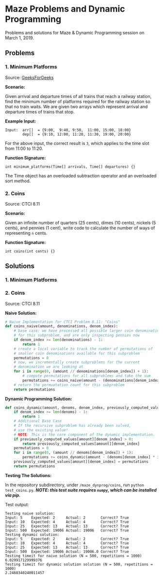 # Maze Problems and Dynamic Programming

Problems and solutions for Maze & Dynamic Programming session on March 1, 2019.

## Problems

### 1. Minimum Platforms

Source: [GeeksForGeeks](https://www.geeksforgeeks.org/minimum-number-platforms-required-railwaybus-station/)

**Scenario:** 

Given arrival and departure times of all trains that reach a railway station, find the minimum number of platforms required for the railway station so that no train waits. We are given two arrays which represent arrival and departure times of trains that stop.

**Example Input:**

```
Input:  arr[]  = {9:00,  9:40, 9:50,  11:00, 15:00, 18:00}
        dep[]  = {9:10, 12:00, 11:20, 11:30, 19:00, 20:00}
```

For the above input, the correct result is `3`, which applies to the time slot from 11:00 to 11:20.

**Function Signature:**

```
int minimum_platforms(Time[] arrivals, Time[] departures) {}
```

The Time object has an overloaded subtraction operator and an overloaded sort method.

### 2. Coins

Source: CTCI 8.11

**Scenario:**

Given an infinite number of quarters (25 cents), dimes (10 cents), nickels (5 cents), and pennies (1 cent), write code to calculate the number of ways of representing `n` cents.

**Function Signature:**

```
int coins(int cents) {}
```

## Solutions

### 1. Minimum Platforms



### 2. Coins

Source: CTCI 8.11

**Naive Solution:**

```python
# Naive Implementation for CTCI Problem 8.11: "Coins"
def coins_naive(amount, denominations, denom_index):
    # base case: we have processed all possible larger coin denominations 
    # for this subproblem, and are only inspecting pennies now
    if denom_index >= len(denominations) - 1:
        return 1
    # create a local variable to track the number of permutations of 
    # smaller coin denominations available for this subproblem
    permutations = 0
    # now, we incrementally create subproblems for the current 
    # denomination we are looking at
    for i in range(0, (amount // denominations[denom_index]) + 1):
        # compute permutations for all subproblems and take the sum
        permutations += coins_naive(amount - (denominations[denom_index] * i), denominations, denom_index + 1)
    # return the permuatation count for this subproblem
    return permutations
```

**Dynamic Programming Solution:**

```python
def coins_dynamic(amount, denoms, denom_index, previously_computed_values):
    if denom_index >= len(denoms) - 1:
        return 1
    # Additional Base Case
    # If the recursive subproblem has already been solved,
    # use the existing value! 
    # NOTE: This is the core component of the dynamic implementation.
    if previously_computed_values[amount][denom_index] > 0:
        return previously_computed_values[amount][denom_index]
    permutations = 0
    for i in range(0, (amount // denoms[denom_index]) + 1):
        permutations += coins_dynamic(amount - (denoms[denom_index] * i), denoms, denom_index + 1, previously_computed_values)
    previously_computed_values[amount][denom_index] = permutations
    return permutations
```

**Testing The Solutions:**

In the repository subdirectory, under `/maze_dynprog/coins`, run `python test_coins.py`. ***NOTE: this test suite requires `numpy`, which can be installed via pip.***

Test output:

```
Testing naive solution:
Input: 5	Expected: 2	    Actual: 2	    Correct? True
Input: 10	Expected: 4	    Actual: 4	    Correct? True
Input: 25	Expected: 13	Actual: 13	    Correct? True
Input: 500	Expected: 19006	Actual: 19006	Correct? True
Testing dynamic solution:
Input: 5	Expected: 2	    Actual: 2	    Correct? True
Input: 10	Expected: 4	    Actual: 4	    Correct? True
Input: 25	Expected: 13	Actual: 13	    Correct? True
Input: 500	Expected: 19006	Actual: 19006.0	Correct? True
Testing timeit for naive solution (N = 500, repetitions = 1000)
6.029917129999376
Testing timeit for dynamic solution solution (N = 500, repetitions = 1000)
2.2468340240011457
```

